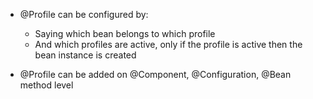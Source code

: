 * @Profile can be configured by:
    * Saying which bean belongs to which profile
    * And which profiles are active, only if the profile is active then the bean instance is created

* @Profile can be added on @Component, @Configuration, @Bean method level